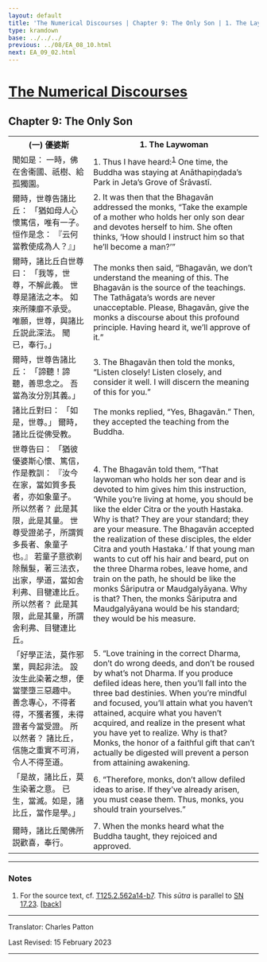 ```yaml
---
layout: default
title: 'The Numerical Discourses | Chapter 9: The Only Son | 1. The Laywoman'
type: kramdown
base: ../../../
previous: ../08/EA_08_10.html
next: EA_09_02.html
---
```


<h1><a href='../index.html'>The Numerical Discourses</a></h1>
<h2>Chapter 9: The Only Son</h2>

<table class="trans">
  <th class='ch'>(一) 優婆斯</th>
  <th class='en'>1. The Laywoman</th>
  <tr>
    <td class='ch' title='T125.2.562a14'>聞如是： 一時，佛在舍衞國、祇樹、給孤獨園。</td>
    <td id='p1'>1. Thus I have heard:<sup id="ref1"><a href="#n1">1</a></sup> One time, the Buddha was staying at Anāthapiṇḍada’s Park in Jeta’s Grove of Śrāvastī.</td>
  </tr>
  <tr>
    <td class='ch' title='T125.2.562a15'>爾時，世尊告諸比丘： 「猶如母人心懷篤信，唯有一子。 恒作是念： 『云何當教使成為人？』」</td>
    <td id='p2'>2. It was then that the Bhagavān addressed the monks, “Take the example of a mother who holds her only son dear and devotes herself to him. She often thinks, ‘How should I instruct him so that he’ll become a man?’”</td>
  </tr>
  <tr>
    <td class='ch' title='T125.2.562a17'>爾時，諸比丘白世尊曰： 「我等，世尊，不解此義。 世尊是諸法之本。 如來所陳靡不承受。 唯願，世尊，與諸比丘説此深法。 聞已，奉行。」</td>
    <td>The monks then said, “Bhagavān, we don’t understand the meaning of this. The Bhagavān is the source of the teachings. The Tathāgata’s words are never unacceptable. Please, Bhagavān, give the monks a discourse about this profound principle. Having heard it, we’ll approve of it.”</td>
  </tr>
  <tr>
    <td class='ch' title='T125.2.562a20'>爾時，世尊告諸比丘： 「諦聽！諦聽，善思念之。 吾當為汝分別其義。」</td>
    <td id='p3'>3. The Bhagavān then told the monks, “Listen closely! Listen closely, and consider it well. I will discern the meaning of this for you.”</td>
  </tr>
  <tr>
    <td class='ch' title='T125.2.562a21'>諸比丘對曰： 「如是，世尊。」 爾時，諸比丘從佛受教。</td>
    <td>The monks replied, “Yes, Bhagavān.” Then, they accepted the teaching from the Buddha.</td>
  </tr>
  <tr>
    <td class='ch' title='T125.2.562a22'>世尊告曰： 「猶彼優婆斯心懷、篤信，作是教訓： 『汝今在家，當如質多長者，亦如象童子。 所以然者？ 此是其限，此是其量。 世尊受證弟子，所謂質多長者、象童子也。』 若童子意欲剃除鬚髮，著三法衣，出家，學道，當如舍利弗、目犍連比丘。 所以然者？ 此是其限，此是其量，所謂舍利弗、目犍連比丘。</td>
    <td id='p4'>4. The Bhagavān told them, “That laywoman who holds her son dear and is devoted to him gives him this instruction, ‘While you’re living at home, you should be like the elder Citra or the youth Hastaka. Why is that? They are your standard; they are your measure. The Bhagavān accepted the realization of these disciples, the elder Citra and youth Hastaka.’ If that young man wants to cut off his hair and beard, put on the three Dharma robes, leave home, and train on the path, he should be like the monks Śāriputra or Maudgalyāyana. Why is that? Then, the monks Śāriputra and Maudgalyāyana would be his standard; they would be his measure.</td>
  </tr>
  <tr>
    <td class='ch' title='T125.2.562a29'>「好學正法，莫作邪業，興起非法。 設汝生此染著之想，便當墜墮三惡趣中。 善念專心，不得者得，不獲者獲，未得證者今當受證。 所以然者？ 諸比丘，信施之重實不可消，令人不得至道。</td>
    <td id='p5'>5. “Love training in the correct Dharma, don’t do wrong deeds, and don’t be roused by what’s not Dharma. If you produce defiled ideas here, then you’ll fall into the three bad destinies. When you’re mindful and focused, you’ll attain what you haven’t attained, acquire what you haven’t acquired, and realize in the present what you have yet to realize. Why is that? Monks, the honor of a faithful gift that can’t actually be digested will prevent a person from attaining awakening.</td>
  </tr>
  <tr>
    <td class='ch' title='T125.2.562b4'>「是故，諸比丘，莫生染著之意。 已生，當滅。如是，諸比丘，當作是學。」</td>
    <td id='p6'>6. “Therefore, monks, don’t allow defiled ideas to arise. If they’ve already arisen, you must cease them. Thus, monks, you should train yourselves.”</td>
  </tr>
  <tr>
    <td class='ch' title='T125.2.562b6'>爾時，諸比丘聞佛所説歡喜，奉行。</td>
    <td id='p7'>7. When the monks heard what the Buddha taught, they rejoiced and approved.</td>
  </tr>
</table>

<hr/>

<h3 id="notes">Notes</h3>

<ol class="notes-list">
<li id="n1"><p>For the source text, cf. <a href="https://cbetaonline.dila.edu.tw/zh/T02n0125_p0562a14" target="_blank">T125.2.562a14-b7</a>. This <em>sūtra</em> is parallel to <a href="https://www.suttacentral.net/sn17.23" target="_blank">SN 17.23</a>. [<a href="#ref1">back</a>]</p></li>
</ol>
<hr/>

<p class="translator">Translator: Charles Patton</p>
<p class='revised'>Last Revised: 15 February 2023</p>

<hr/>